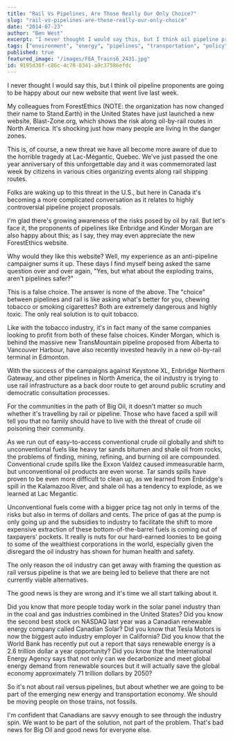 ```yaml
---
title: "Rail Vs Pipelines, Are Those Really Our Only Choice?"
slug: "rail-vs-pipelines-are-those-really-our-only-choice"
date: "2014-07-23"
author: "Ben West"
excerpt: "I never thought I would say this, but I think oil pipeline proponents are going to be happy about our new website that went live last week."
tags: ["environment", "energy", "pipelines", "transportation", "policy"]
published: true
featured_image: "/images/FEA_Trains6_2431.jpg"
id: 9195d38f-c86c-4c78-8341-a9c37586efdc
---
```


I never thought I would say this, but I think oil pipeline proponents are going to be happy about our new website that went live last week.

My colleagues from ForestEthics (NOTE: the organization has now changed their name to Stand.Earth) in the United States have just launched a new website, Blast-Zone.org, which shows the risk along oil-by-rail routes in North America. It's shocking just how many people are living in the danger zones.

This is, of course, a new threat we have all become more aware of due to the horrible tragedy at Lac-Mégantic, Quebec. We've just passed the one year anniversary of this unforgettable day and it was commemorated last week by citizens in various cities organizing events along rail shipping routes.

Folks are waking up to this threat in the U.S., but here in Canada it's becoming a more complicated conversation as it relates to highly controversial pipeline project proposals.

I'm glad there's growing awareness of the risks posed by oil by rail. But let's face it, the proponents of pipelines like Enbridge and Kinder Morgan are also happy about this; as I say, they may even appreciate the new ForestEthics website.

Why would they like this website? Well, my experience as an anti-pipeline campaigner sums it up. These days I find myself being asked the same question over and over again, "Yes, but what about the exploding trains, aren't pipelines safer?"

This is a false choice. The answer is none of the above. The "choice" between pipelines and rail is like asking what's better for you, chewing tobacco or smoking cigarettes? Both are extremely dangerous and highly toxic. The only real solution is to quit tobacco.

Like with the tobacco industry, it's in fact many of the same companies looking to profit from both of these false choices. Kinder Morgan, which is behind the massive new TransMountain pipeline proposed from Alberta to Vancouver Harbour, have also recently invested heavily in a new oil-by-rail terminal in Edmonton.

With the success of the campaigns against Keystone XL, Enbridge Northern Gateway, and other pipelines in North America, the oil industry is trying to use rail infrastructure as a back door route to get around public scrutiny and democratic consultation processes.

For the communities in the path of Big Oil, it doesn't matter so much whether it's travelling by rail or pipeline. Those who have faced a spill will tell you that no family should have to live with the threat of crude oil poisoning their community.

As we run out of easy-to-access conventional crude oil globally and shift to unconventional fuels like heavy tar sands bitumen and shale oil from rocks, the problems of finding, mining, refining, and burning oil are compounded. Conventional crude spills like the Exxon Valdez caused immeasurable harm, but unconventional oil products are even worse. Tar sands spills have proven to be even more difficult to clean up, as we learned from Enbridge's spill in the Kalamazoo River, and shale oil has a tendency to explode, as we learned at Lac Megantic.

Unconventional fuels come with a bigger price tag not only in terms of the risks but also in terms of dollars and cents. The price of gas at the pump is only going up and the subsidies to industry to facilitate the shift to more expensive extraction of these bottom-of-the-barrel fuels is coming out of taxpayers' pockets. It really is nuts for our hard-earned loonies to be going to some of the wealthiest corporations in the world, especially given the disregard the oil industry has shown for human health and safety.

The only reason the oil industry can get away with framing the question as rail versus pipeline is that we are being led to believe that there are not currently viable alternatives.

The good news is they are wrong and it's time we all start talking about it.

Did you know that more people today work in the solar panel industry than in the coal and gas industries combined in the United States? Did you know the second best stock on NASDAQ last year was a Canadian renewable energy company called Canadian Solar? Did you know that Tesla Motors is now the biggest auto industry employer in California? Did you know that the World Bank has recently put out a report that says renewable energy is a 2.6 trillion dollar a year opportunity? Did you know that the International Energy Agency says that not only can we decarbonize and meet global energy demand from renewable sources but it will actually save the global economy approximately 71 trillion dollars by 2050?

So it's not about rail versus pipelines, but about whether we are going to be part of the emerging new energy and transportation economy. We should be moving people on those trains, not fossils.

I'm confident that Canadians are savvy enough to see through the industry spin. We want to be part of the solution, not part of the problem. That's bad news for Big Oil and good news for everyone else.
